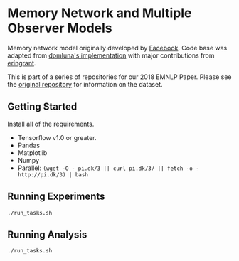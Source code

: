 # Memory Network and Multiple Observer Models

Memory network model originally developed by [Facebook](https://github.com/facebook/MemNN).
Code base was adapted from [domluna's implementation](https://github.com/domluna/memn2n) with major
contributions from [eringrant](https://people.eecs.berkeley.edu/~eringrant/).

This is part of a series of repositories for our 2018 EMNLP Paper.
Please see the [original repository](https://github.com/kayburns/tom-qa-dataset.git) for information on the dataset.

## Getting Started

Install all of the requirements.
- Tensorflow v1.0 or greater.
- Pandas
- Matplotlib
- Numpy
- Parallel: `(wget -O - pi.dk/3 || curl pi.dk/3/ || fetch -o - http://pi.dk/3) | bash`

## Running Experiments

```
./run_tasks.sh
```

## Running Analysis
```
./run_tasks.sh
```
